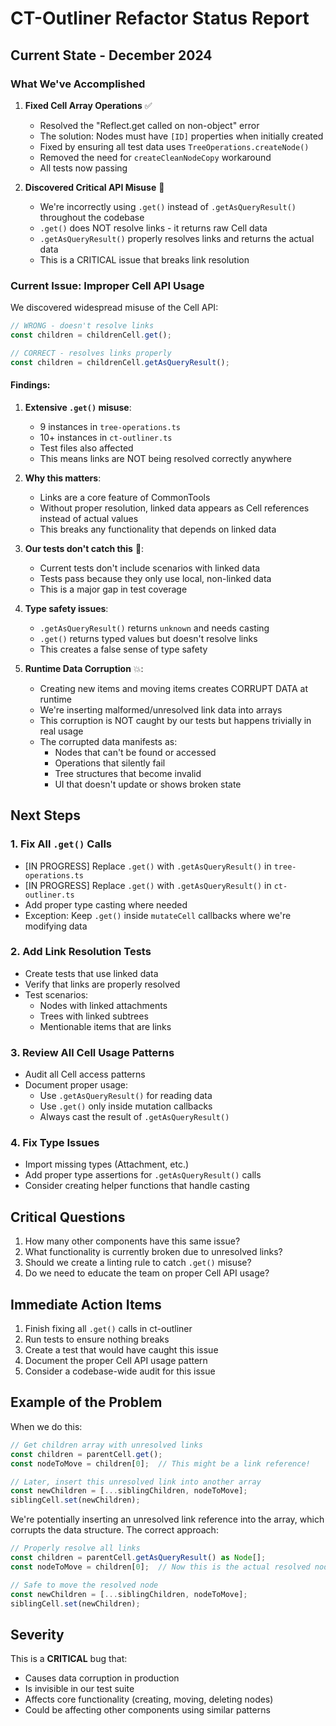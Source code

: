 # CT-Outliner Refactor Status Report

## Current State - December 2024

### What We've Accomplished

1. **Fixed Cell Array Operations** ✅
   - Resolved the "Reflect.get called on non-object" error
   - The solution: Nodes must have `[ID]` properties when initially created
   - Fixed by ensuring all test data uses `TreeOperations.createNode()`
   - Removed the need for `createCleanNodeCopy` workaround
   - All tests now passing

2. **Discovered Critical API Misuse** 🚨
   - We're incorrectly using `.get()` instead of `.getAsQueryResult()` throughout the codebase
   - `.get()` does NOT resolve links - it returns raw Cell data
   - `.getAsQueryResult()` properly resolves links and returns the actual data
   - This is a CRITICAL issue that breaks link resolution

### Current Issue: Improper Cell API Usage

We discovered widespread misuse of the Cell API:

```typescript
// WRONG - doesn't resolve links
const children = childrenCell.get();

// CORRECT - resolves links properly
const children = childrenCell.getAsQueryResult();
```

#### Findings:

1. **Extensive `.get()` misuse**:
   - 9 instances in `tree-operations.ts`
   - 10+ instances in `ct-outliner.ts`
   - Test files also affected
   - This means links are NOT being resolved correctly anywhere

2. **Why this matters**:
   - Links are a core feature of CommonTools
   - Without proper resolution, linked data appears as Cell references instead of actual values
   - This breaks any functionality that depends on linked data

3. **Our tests don't catch this** 🚨:
   - Current tests don't include scenarios with linked data
   - Tests pass because they only use local, non-linked data
   - This is a major gap in test coverage

4. **Type safety issues**:
   - `.getAsQueryResult()` returns `unknown` and needs casting
   - `.get()` returns typed values but doesn't resolve links
   - This creates a false sense of type safety

5. **Runtime Data Corruption** 💥:
   - Creating new items and moving items creates CORRUPT DATA at runtime
   - We're inserting malformed/unresolved link data into arrays
   - This corruption is NOT caught by our tests but happens trivially in real usage
   - The corrupted data manifests as:
     - Nodes that can't be found or accessed
     - Operations that silently fail
     - Tree structures that become invalid
     - UI that doesn't update or shows broken state

## Next Steps

### 1. Fix All `.get()` Calls
- [IN PROGRESS] Replace `.get()` with `.getAsQueryResult()` in `tree-operations.ts`
- [IN PROGRESS] Replace `.get()` with `.getAsQueryResult()` in `ct-outliner.ts`
- Add proper type casting where needed
- Exception: Keep `.get()` inside `mutateCell` callbacks where we're modifying data

### 2. Add Link Resolution Tests
- Create tests that use linked data
- Verify that links are properly resolved
- Test scenarios:
  - Nodes with linked attachments
  - Trees with linked subtrees
  - Mentionable items that are links

### 3. Review All Cell Usage Patterns
- Audit all Cell access patterns
- Document proper usage:
  - Use `.getAsQueryResult()` for reading data
  - Use `.get()` only inside mutation callbacks
  - Always cast the result of `.getAsQueryResult()`

### 4. Fix Type Issues
- Import missing types (Attachment, etc.)
- Add proper type assertions for `.getAsQueryResult()` calls
- Consider creating helper functions that handle casting

## Critical Questions

1. How many other components have this same issue?
2. What functionality is currently broken due to unresolved links?
3. Should we create a linting rule to catch `.get()` misuse?
4. Do we need to educate the team on proper Cell API usage?

## Immediate Action Items

1. Finish fixing all `.get()` calls in ct-outliner
2. Run tests to ensure nothing breaks
3. Create a test that would have caught this issue
4. Document the proper Cell API usage pattern
5. Consider a codebase-wide audit for this issue

## Example of the Problem

When we do this:
```typescript
// Get children array with unresolved links
const children = parentCell.get();  
const nodeToMove = children[0];  // This might be a link reference!

// Later, insert this unresolved link into another array
const newChildren = [...siblingChildren, nodeToMove];
siblingCell.set(newChildren);
```

We're potentially inserting an unresolved link reference into the array, which corrupts the data structure. The correct approach:
```typescript
// Properly resolve all links
const children = parentCell.getAsQueryResult() as Node[];
const nodeToMove = children[0];  // Now this is the actual resolved node

// Safe to move the resolved node
const newChildren = [...siblingChildren, nodeToMove];
siblingCell.set(newChildren);
```

## Severity

This is a **CRITICAL** bug that:
- Causes data corruption in production
- Is invisible in our test suite
- Affects core functionality (creating, moving, deleting nodes)
- Could be affecting other components using similar patterns